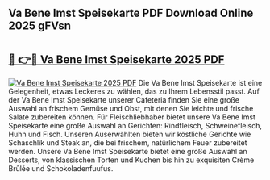 ## Va Bene Imst Speisekarte PDF Download Online 2025 gFVsn

# <h2><a href="http://gcbo7p.nevu.top/?p=Va+Bene+Imst+Speisekarte">🔗 👉🔴 Va Bene Imst Speisekarte 2025 PDF</a></h2>

[![Va Bene Imst Speisekarte 2025 PDF](https://i.imgur.com/dBaPXMq.png)](http://gcbo7p.nevu.top/?p=Va+Bene+Imst+Speisekarte)
Die Va Bene Imst Speisekarte ist eine Gelegenheit, etwas Leckeres zu wählen, das zu Ihrem Lebensstil passt. Auf der Va Bene Imst Speisekarte unserer Cafeteria finden Sie eine große Auswahl an frischem Gemüse und Obst, mit denen Sie leichte und frische Salate zubereiten können. Für Fleischliebhaber bietet unsere Va Bene Imst Speisekarte eine große Auswahl an Gerichten: Rindfleisch, Schweinefleisch, Huhn und Fisch. Unseren Auserwählten bieten wir köstliche Gerichte wie Schaschlik und Steak an, die bei frischem, natürlichem Feuer zubereitet werden. Unsere Va Bene Imst Speisekarte bietet eine große Auswahl an Desserts, von klassischen Torten und Kuchen bis hin zu exquisiten Crème Brûlée und Schokoladenfuufus.
